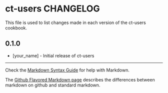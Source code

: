 # ct-users CHANGELOG

This file is used to list changes made in each version of the ct-users cookbook.

## 0.1.0
- [your_name] - Initial release of ct-users

- - -
Check the [Markdown Syntax Guide](http://daringfireball.net/projects/markdown/syntax) for help with Markdown.

The [Github Flavored Markdown page](http://github.github.com/github-flavored-markdown/) describes the differences between markdown on github and standard markdown.
